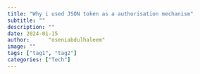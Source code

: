 ```yaml
---
title: "Why i used JSON token as a authorisation mechanism"
subtitle: ""
description: ""
date: 2024-01-15
author:      "oseniabdulhaleem"
image: ""
tags: ["tag1", "tag2"]
categories: ["Tech"]
---
```

